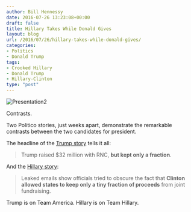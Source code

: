 ```yaml
---
author: Bill Hennessy
date: 2016-07-26 13:23:08+00:00
draft: false
title: Hillary Takes While Donald Gives
layout: blog
url: /2016/07/26/hillary-takes-while-donald-gives/
categories:
- Politics
- Donald Trump
tags:
- Crooked Hillary
- Donald Trump
- Hillary-Clinton
type: "post"
---
```


![Presentation2](https://hennessysview.com/wp-content/uploads/2016/07/Presentation2.png)


Contrasts.

Two Politico stories, just weeks apart, demonstrate the remarkable contrasts between the two candidates for president.

The headline of the [Trump story](https://www.politico.com/story/2016/07/donald-trump-fec-fundraising-225648) tells it all:



> Trump raised $32 million with RNC, **but kept only a fraction**.



And the [Hillary story](https://www.politico.com/story/2016/07/dnc-leak-clinton-team-deflected-state-cash-concerns-226191):



> Leaked emails show officials tried to obscure the fact that **Clinton allowed states to keep only a tiny fraction of proceeds** from joint fundraising.



Trump is on Team America. Hillary is on Team Hillary.


